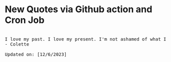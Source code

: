 # New Quotes via Github action and Cron Job

<pre>
<!-- #quote -->
I love my past. I love my present. I'm not ashamed of what I've had, and I'm not sad because I have it no longer.
- Colette

Updated on: [12/6/2023]
<!-- #quoteEnd -->
</pre>
